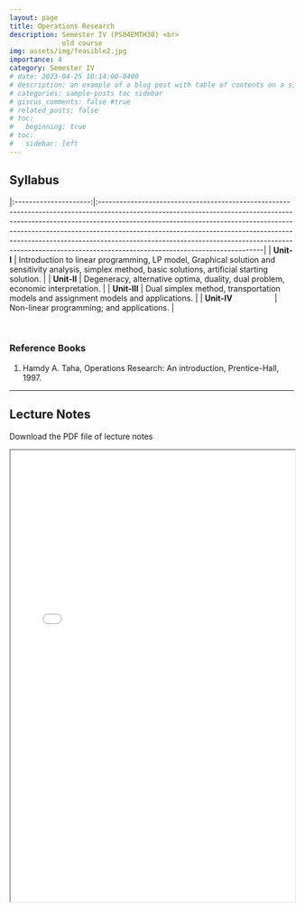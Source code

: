 ```yaml
---
layout: page
title: Operations Research
description: Semester IV (PS04EMTH30) <br>
             old course
img: assets/img/feasible2.jpg
importance: 4
category: Semester IV
# date: 2023-04-25 10:14:00-0400
# description: an example of a blog post with table of contents on a sidebar
# categories: sample-posts toc sidebar
# giscus_comments: false #true
# related_posts: false
# toc:
#   beginning: true
# toc:
#   sidebar: left
---
```

## Syllabus
<!-- The below command span will be used if we change first line layout to page instead of post -->
<!-- <span style="font-size:1.3em;"> **Syllabus** </span> --> 

|:---------------------:|:---------------------------------------------------------------------------------------------------------------------------------------------------------------------------------------------------------------------------------------------------------------------------------------------------------------------------------------------------------------------------------------------------------------------------------------------------|
| **Unit-I**          | Introduction to linear programming, LP model, Graphical solution and sensitivity analysis, simplex method, basic solutions, artificial starting solution. |
| **Unit-II**         | Degeneracy, alternative optima, duality, dual problem, economic interpretation.                                                                 |
| **Unit-III**        | Dual simplex method, transportation models and assignment models and applications.                                                                                                                   |
| **Unit-IV**  &nbsp; &nbsp; &nbsp; &nbsp; &nbsp; &nbsp; &nbsp; &nbsp; &nbsp; | Non-linear programming; and applications.      |

<br>

### Reference Books

1. Hamdy A. Taha, Operations Research: An introduction, Prentice-Hall, 1997.

------------------

## Lecture Notes
<p>Download the PDF file of lecture notes <a href="/assets/pdf/PS04EMTH30.pdf" target="_blank"  class="float-none"><i class="fas fa-file-pdf" style="font-size:24px;color:red"></i></a></p>

<iframe width="100%" height="800" src="/assets/pdf/PS04EMTH30.pdf">

<!-- <object data="https://jaygmehta.com/assets/pdf/PS04EMTH30.pdf" type="application/pdf" width="100%" height="800">
    <embed src="https://jaygmehta.com/assets/pdf/PS04EMTH30.pdf">
        <p>This browser does not support PDFs. Please download the PDF to view it: <a href="https://jaygmehta.com/assets/pdf/PS04EMTH30.pdf">Download PDF</a>.</p>
    </embed>
</object> -->
